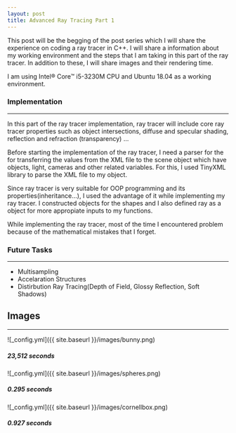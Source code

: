 ```yaml
---
layout: post
title: Advanced Ray Tracing Part 1
---
```

This post will be the begging of the post series which I will share the experience on coding a ray tracer in C++. I will share a information about my working environment and the steps that I am taking in this part of the ray tracer. In addition to these, I will share images and their rendering time. 

I am using Intel® Core™ i5-3230M CPU and Ubuntu 18.04 as a working environment.


### Implementation
---
In this part of the ray tracer implementation, ray tracer will include core ray tracer properties such as object intersections, diffuse and specular shading, reflection and refraction (transparency) ...

Before starting the implementation of the ray tracer, I need a parser for the for transferring the values from the XML file to the scene object which have objects, light, cameras and other related variables. For this, I used TinyXML library to parse the XML file to my object. 

Since ray tracer is very suitable for OOP programming and its properties(inheritance...), I used the advantage of it while implementing my ray tracer. I constructed objects for the shapes and I also defined ray as a object for more appropiate inputs to my functions. 

While implementing the ray tracer, most of the time I encountered problem because of the mathematical mistakes that I forget. 
### Future Tasks
---
* Multisampling
* Accelaration Structures
* Distirbution Ray Tracing(Depth of Field, Glossy Reflection, Soft Shadows)

## Images
---
![_config.yml]({{ site.baseurl }}/images/bunny.png)

##### 23,512 seconds

![_config.yml]({{ site.baseurl }}/images/spheres.png)

##### 0.295 seconds

![_config.yml]({{ site.baseurl }}/images/cornellbox.png)

##### 0.927 seconds
